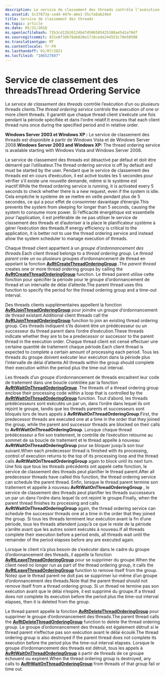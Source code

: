 ```yaml
---
description: Le service de classement des threads contrôle l’exécution d’un ou plusieurs threads clients. Il garantit que chaque thread client s’exécute une fois pendant la période spécifiée et dans l’ordre relatif.
ms.assetid: 5c37873a-ced4-447e-a6e1-55cfa8ab24b4
title: Service de classement des threads
ms.topic: article
ms.date: 05/31/2018
ms.openlocfilehash: 72b3cd12b26124b47d506585425388a4542a70df
ms.sourcegitcommit: 831e8f3db78ab820e1710cede244553c70e50500
ms.translationtype: MT
ms.contentlocale: fr-FR
ms.lasthandoff: 01/07/2021
ms.locfileid: "106527887"
---
```

# <a name="thread-ordering-service"></a><span data-ttu-id="ebbec-104">Service de classement des threads</span><span class="sxs-lookup"><span data-stu-id="ebbec-104">Thread Ordering Service</span></span>

<span data-ttu-id="ebbec-105">Le *service de classement des threads* contrôle l’exécution d’un ou plusieurs threads clients.</span><span class="sxs-lookup"><span data-stu-id="ebbec-105">The *thread ordering service* controls the execution of one or more client threads.</span></span> <span data-ttu-id="ebbec-106">Il garantit que chaque thread client s’exécute une fois pendant la période spécifiée et dans l’ordre relatif.</span><span class="sxs-lookup"><span data-stu-id="ebbec-106">It ensures that each client thread runs once during the specified period and in relative order.</span></span>

<span data-ttu-id="ebbec-107">**Windows Server 2003 et Windows XP :** Le service de classement des threads est disponible à partir de Windows Vista et de Windows Server 2008.</span><span class="sxs-lookup"><span data-stu-id="ebbec-107">**Windows Server 2003 and Windows XP:** The thread ordering service is available starting with Windows Vista and Windows Server 2008.</span></span>

<span data-ttu-id="ebbec-108">Le service de classement des threads est désactivé par défaut et doit être démarré par l’utilisateur.</span><span class="sxs-lookup"><span data-stu-id="ebbec-108">The thread ordering service is off by default and must be started by the user.</span></span> <span data-ttu-id="ebbec-109">Pendant que le service de classement des threads est en cours d’exécution, il est activé toutes les 5 secondes pour vérifier s’il existe une nouvelle demande, même si le système est inactif.</span><span class="sxs-lookup"><span data-stu-id="ebbec-109">While the thread ordering service is running, it is activated every 5 seconds to check whether there is a new request, even if the system is idle.</span></span> <span data-ttu-id="ebbec-110">Cela empêche le système de se mettre en veille pendant plus de 5 secondes, ce qui a pour effet de consommer davantage d’énergie.</span><span class="sxs-lookup"><span data-stu-id="ebbec-110">This prevents the system from sleeping for longer than 5 seconds, causing the system to consume more power.</span></span> <span data-ttu-id="ebbec-111">Si l’efficacité énergétique est essentielle pour l’application, il est préférable de ne pas utiliser le service de classement des threads et d’autoriser à la place le planificateur système à gérer l’exécution des threads.</span><span class="sxs-lookup"><span data-stu-id="ebbec-111">If energy efficiency is critical to the application, it is better not to use the thread ordering service and instead allow the system scheduler to manage execution of threads.</span></span>

<span data-ttu-id="ebbec-112">Chaque thread client appartient à un *groupe d’ordonnancement des threads*.</span><span class="sxs-lookup"><span data-stu-id="ebbec-112">Each client thread belongs to a *thread ordering group*.</span></span> <span data-ttu-id="ebbec-113">Le *thread parent* crée un ou plusieurs groupes d’ordonnancement de thread en appelant la fonction [**AvRtCreateThreadOrderingGroup**](/windows/desktop/api/Avrt/nf-avrt-avrtcreatethreadorderinggroup) .</span><span class="sxs-lookup"><span data-stu-id="ebbec-113">The *parent thread* creates one or more thread ordering groups by calling the [**AvRtCreateThreadOrderingGroup**](/windows/desktop/api/Avrt/nf-avrt-avrtcreatethreadorderinggroup) function.</span></span> <span data-ttu-id="ebbec-114">Le thread parent utilise cette fonction pour spécifier la période pour le groupe d’ordonnancement de thread et un intervalle de délai d’attente.</span><span class="sxs-lookup"><span data-stu-id="ebbec-114">The parent thread uses this function to specify the period for the thread ordering group and a time-out interval.</span></span>

<span data-ttu-id="ebbec-115">Des threads clients supplémentaires appellent la fonction [**AvRtJoinThreadOrderingGroup**](/windows/desktop/api/Avrt/nf-avrt-avrtjointhreadorderinggroup) pour joindre un groupe d’ordonnancement de thread existant.</span><span class="sxs-lookup"><span data-stu-id="ebbec-115">Additional client threads call the [**AvRtJoinThreadOrderingGroup**](/windows/desktop/api/Avrt/nf-avrt-avrtjointhreadorderinggroup) function to join an existing thread ordering group.</span></span> <span data-ttu-id="ebbec-116">Ces threads indiquent s’ils doivent être un prédécesseur ou un successeur du thread parent dans l’ordre d’exécution.</span><span class="sxs-lookup"><span data-stu-id="ebbec-116">These threads indicate whether they are to be a predecessor or successor to the parent thread in the execution order.</span></span> <span data-ttu-id="ebbec-117">Chaque thread client est censé effectuer une certaine quantité de traitement chaque période.</span><span class="sxs-lookup"><span data-stu-id="ebbec-117">Each client thread is expected to complete a certain amount of processing each period.</span></span> <span data-ttu-id="ebbec-118">Tous les threads du groupe doivent exécuter leur exécution dans la période plus l’intervalle de délai d’attente.</span><span class="sxs-lookup"><span data-stu-id="ebbec-118">All threads within the group should complete their execution within the period plus the time-out interval.</span></span>

<span data-ttu-id="ebbec-119">Les threads d’un groupe d’ordonnancement de threads encadrent leur code de traitement dans une boucle contrôlée par la fonction [**AvRtWaitOnThreadOrderingGroup**](/windows/desktop/api/Avrt/nf-avrt-avrtwaitonthreadorderinggroup) .</span><span class="sxs-lookup"><span data-stu-id="ebbec-119">The threads of a thread ordering group enclose their processing code within a loop that is controlled by the [**AvRtWaitOnThreadOrderingGroup**](/windows/desktop/api/Avrt/nf-avrt-avrtwaitonthreadorderinggroup) function.</span></span> <span data-ttu-id="ebbec-120">Tout d’abord, les threads prédécesseurs sont exécutés un par un, dans l’ordre dans lequel ils ont rejoint le groupe, tandis que les threads parents et successeurs sont bloqués lors de leurs appels à **AvRtWaitOnThreadOrderingGroup**.</span><span class="sxs-lookup"><span data-stu-id="ebbec-120">First, the predecessor threads are executed one at a time in the order that they joined the group, while the parent and successor threads are blocked on their calls to **AvRtWaitOnThreadOrderingGroup**.</span></span> <span data-ttu-id="ebbec-121">Lorsque chaque thread prédécesseur a fini son traitement, le contrôle de l’exécution retourne au sommet de sa boucle de traitement et le thread appelle à nouveau **AvRtWaitOnThreadOrderingGroup** pour se bloquer jusqu’à son tour suivant.</span><span class="sxs-lookup"><span data-stu-id="ebbec-121">When each predecessor thread is finished with its processing, control of execution returns to the top of its processing loop and the thread calls **AvRtWaitOnThreadOrderingGroup** again to block until its next turn.</span></span> <span data-ttu-id="ebbec-122">Une fois que tous les threads précédents ont appelé cette fonction, le service de classement des threads peut planifier le thread parent.</span><span class="sxs-lookup"><span data-stu-id="ebbec-122">After all predecessor threads have called this function, the thread ordering service can schedule the parent thread.</span></span> <span data-ttu-id="ebbec-123">Enfin, lorsque le thread parent termine son traitement et appelle à nouveau **AvRtWaitOnThreadOrderingGroup** , le service de classement des threads peut planifier les threads successeurs un par un dans l’ordre dans lequel ils ont rejoint le groupe.</span><span class="sxs-lookup"><span data-stu-id="ebbec-123">Finally, when the parent thread finishes its processing and calls **AvRtWaitOnThreadOrderingGroup** again, the thread ordering service can schedule the successor threads one at a time in the order that they joined the group.</span></span> <span data-ttu-id="ebbec-124">Si tous les threads terminent leur exécution avant la fin d’une période, tous les threads attendent jusqu’à ce que le reste de la période s’arrête avant que les autres soient exécutés à nouveau.</span><span class="sxs-lookup"><span data-stu-id="ebbec-124">If all threads complete their execution before a period ends, all threads wait until the remainder of the period elapses before any are executed again.</span></span>

<span data-ttu-id="ebbec-125">Lorsque le client n’a plus besoin de s’exécuter dans le cadre du groupe d’ordonnancement des threads, il appelle la fonction [**AvRtLeaveThreadOrderingGroup**](/windows/desktop/api/Avrt/nf-avrt-avrtleavethreadorderinggroup) pour se supprimer du groupe.</span><span class="sxs-lookup"><span data-stu-id="ebbec-125">When the client need no longer run as part of the thread ordering group, it calls the [**AvRtLeaveThreadOrderingGroup**](/windows/desktop/api/Avrt/nf-avrt-avrtleavethreadorderinggroup) function to remove itself from the group.</span></span> <span data-ttu-id="ebbec-126">Notez que le thread parent ne doit pas se supprimer lui-même d’un groupe d’ordonnancement des threads.</span><span class="sxs-lookup"><span data-stu-id="ebbec-126">Note that the parent thread should not remove itself from a thread ordering group.</span></span> <span data-ttu-id="ebbec-127">Si un thread ne termine pas son exécution avant que le délai n’expire, il est supprimé du groupe.</span><span class="sxs-lookup"><span data-stu-id="ebbec-127">If a thread does not complete its execution before the period plus the time-out interval elapses, then it is deleted from the group.</span></span>

<span data-ttu-id="ebbec-128">Le thread parent appelle la fonction [**AvRtDeleteThreadOrderingGroup**](/windows/desktop/api/Avrt/nf-avrt-avrtdeletethreadorderinggroup) pour supprimer le groupe d’ordonnancement des threads.</span><span class="sxs-lookup"><span data-stu-id="ebbec-128">The parent thread calls the [**AvRtDeleteThreadOrderingGroup**](/windows/desktop/api/Avrt/nf-avrt-avrtdeletethreadorderinggroup) function to delete the thread ordering group.</span></span> <span data-ttu-id="ebbec-129">Le groupe d’ordonnancement des threads est également détruit si le thread parent n’effectue pas son exécution avant le délai écoulé.</span><span class="sxs-lookup"><span data-stu-id="ebbec-129">The thread ordering group is also destroyed if the parent thread does not complete its execution before the period plus the time-out interval elapses.</span></span> <span data-ttu-id="ebbec-130">Lorsque le groupe d’ordonnancement des threads est détruit, tous les appels à [**AvRtWaitOnThreadOrderingGroup**](/windows/desktop/api/Avrt/nf-avrt-avrtwaitonthreadorderinggroup) à partir de threads de ce groupe échouent ou expirent.</span><span class="sxs-lookup"><span data-stu-id="ebbec-130">When the thread ordering group is destroyed, any calls to [**AvRtWaitOnThreadOrderingGroup**](/windows/desktop/api/Avrt/nf-avrt-avrtwaitonthreadorderinggroup) from threads of that group fail or time out.</span></span>

 

 



